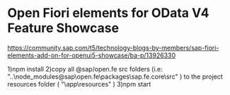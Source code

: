 # Open Fiori elements for OData V4 Feature Showcase

https://community.sap.com/t5/technology-blogs-by-members/sap-fiori-elements-add-on-for-openui5-showcase/ba-p/13926330

1)npm install
2)copy all @sap/open.fe src folders (i.e: "..\node_modules\@sap\open.fe\packages\sap.fe.core\src" ) to the project resources folder ( "\app\resources" )
3)npm start